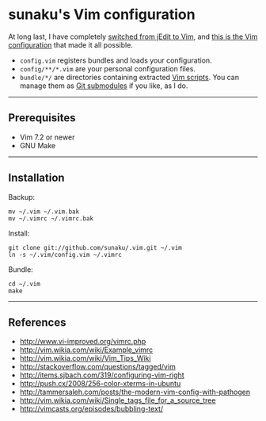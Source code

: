 sunaku's Vim configuration
==============================================================================

At long last, I have completely [switched from jEdit to Vim][1],
and [this is the Vim configuration][2] that made it all possible.

* `config.vim` registers bundles and loads your configuration.
* `config/**/*.vim` are your personal configuration files.
* `bundle/*/` are directories containing extracted [Vim scripts][3].
  You can manage them as [Git submodules][4] if you like, as I do.

[1]: http://snk.tuxfamily.org/log/switching-from-jedit-to-vim.html
[2]: http://snk.tuxfamily.org/log/vim-script-management-system.html
[3]: http://www.vim.org/scripts/
[4]: http://vim-scripts.org

------------------------------------------------------------------------------
Prerequisites
------------------------------------------------------------------------------

* Vim 7.2 or newer
* GNU Make

------------------------------------------------------------------------------
Installation
------------------------------------------------------------------------------

Backup:

    mv ~/.vim ~/.vim.bak
    mv ~/.vimrc ~/.vimrc.bak

Install:

    git clone git://github.com/sunaku/.vim.git ~/.vim
    ln -s ~/.vim/config.vim ~/.vimrc

Bundle:

    cd ~/.vim
    make

------------------------------------------------------------------------------
References
------------------------------------------------------------------------------

* http://www.vi-improved.org/vimrc.php
* http://vim.wikia.com/wiki/Example_vimrc
* http://vim.wikia.com/wiki/Vim_Tips_Wiki
* http://stackoverflow.com/questions/tagged/vim
* http://items.sjbach.com/319/configuring-vim-right
* http://push.cx/2008/256-color-xterms-in-ubuntu
* http://tammersaleh.com/posts/the-modern-vim-config-with-pathogen
* http://vim.wikia.com/wiki/Single_tags_file_for_a_source_tree
* http://vimcasts.org/episodes/bubbling-text/
